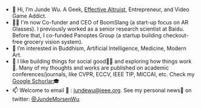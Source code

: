 - 👋 Hi, I’m Junde Wu. A Geek, [Effective Altruist](https://www.effectivealtruism.org), Entrepreneur, and Video Game Addict.
- 🧑‍💻 I'm now Co-funder and CEO of BoomSlang (a start-up focus on AR Glasses). I previously worked as a senior research scientist at Baidu. Before that, I co-funded Panoptes Group (a startup building checkout-free grocery vision system).
- 👀 I’m interested in Buddhism, Artificial Intelligence, Medicine, Modern Art.
- 💞️ I like building things for social good🧑‍🔧 and exploring how things work🤯. Many of my thoughts and works are published on academic conferences/journals, like CVPR, ECCV, IEEE TIP, MICCAI, etc. Check my [Google Schorlar](https://scholar.google.com/citations?user=FZSKG-AAAAAJ&hl=en  )🎓 
- 📫 Welcome to email 📨 : jundewu@ieee.org. See my personal news📰 on twitter: [@JundeMorsenWu](https://twitter.com/JundeMorsenWu)

<!---
WuJunde/WuJunde is a ✨ special ✨ repository because its `README.md` (this file) appears on your GitHub profile.
You can click the Preview link to take a look at your changes.
--->
